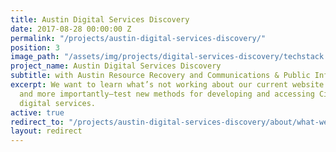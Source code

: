 ```yaml
---
title: Austin Digital Services Discovery
date: 2017-08-28 00:00:00 Z
permalink: "/projects/austin-digital-services-discovery/"
position: 3
image_path: "/assets/img/projects/digital-services-discovery/techstack.jpg"
project_name: Austin Digital Services Discovery
subtitle: with Austin Resource Recovery and Communications & Public Information Office
excerpt: We want to learn what’s not working about our current website and to define,
  and more importantly—test new methods for developing and accessing City of Austin
  digital services.
active: true
redirect_to: "/projects/austin-digital-services-discovery/about/what-we-are-doing"
layout: redirect
---
```


